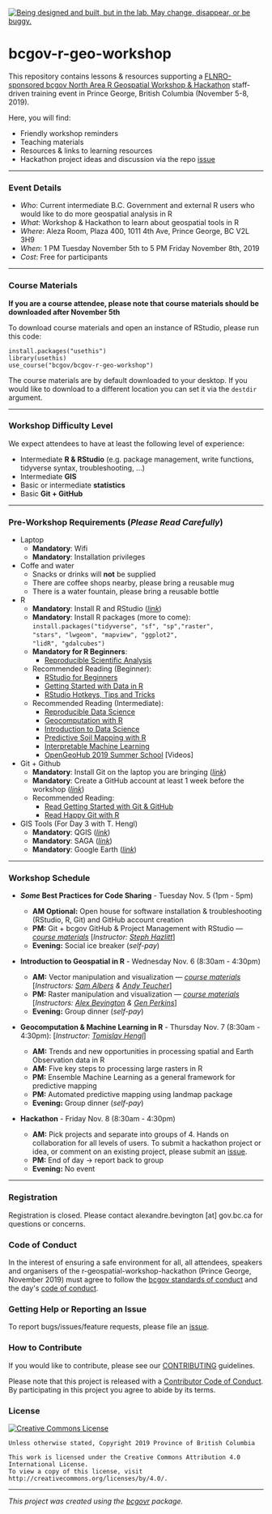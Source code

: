 <a id="devex-badge" rel="Exploration" href="https://github.com/BCDevExchange/assets/blob/master/README.md"><img alt="Being designed and built, but in the lab. May change, disappear, or be buggy." style="border-width:0" src="https://assets.bcdevexchange.org/images/badges/exploration.svg" title="Being designed and built, but in the lab. May change, disappear, or be buggy." /></a>


# bcgov-r-geo-workshop

This repository contains lessons & resources supporting a [FLNRO-sponsored bcgov North Area R Geospatial Workshop & Hackathon](https://github.com/bcgov/bcgov-data-science-cop/tree/master/2019/2019-11-05_r-spatial-pg) staff-driven training event in Prince George, British Columbia (November 5-8, 2019).


Here, you will find:

- Friendly workshop reminders
- Teaching materials
- Resources & links to learning resources
- Hackathon project ideas and discussion via the repo [issue](https://github.com/bcgov/bcgov-r-geo-workshop/issues?q=is%3Aissue+is%3Aopen+label%3A%22geospatial+hackathon%22) 

------

### Event Details 
- _Who_: Current intermediate B.C. Government and external R users who would like to do more geospatial analysis in R
- _What_: Workshop & Hackathon to learn about geospatial tools in R
- _Where_: Aleza Room, Plaza 400, 1011 4th Ave, Prince George, BC V2L 3H9
- _When_: 1 PM Tuesday November 5th to 5 PM Friday November 8th, 2019
- _Cost_: Free for participants

------

### Course Materials
**If you are a course attendee, please note that course materials should be downloaded after November 5th**

To download course materials and open an instance of RStudio, please run this code:

```
install.packages("usethis")
library(usethis)
use_course("bcgov/bcgov-r-geo-workshop")
```

The course materials are by default downloaded to your desktop. If you would like to download to a different location you can set it via the `destdir` argument.

------

### Workshop Difficulty Level
We expect attendees to have at least the following level of experience:

  - Intermediate **R & RStudio** (e.g. package management, write functions, tidyverse syntax, troubleshooting, ...)
  - Intermediate **GIS** 
  - Basic or intermediate **statistics**
  - Basic **Git + GitHub**
  
------

### Pre-Workshop Requirements (_Please Read Carefully_)
- Laptop 
  - **Mandatory**: Wifi 
  - **Mandatory**: Installation privileges
- Coffe and water
  - Snacks or drinks will **not** be supplied 
  - There are coffee shops nearby, please bring a reusable mug
  - There is a water fountain, please bring a reusable bottle
- R
  - **Mandatory**: Install R and RStudio ([_link_](https://github.com/bcgov/bcgov-data-science-resources/wiki/Installing-R-&-RStudio))
  - **Mandatory**: Install R packages (more to come): <br>
      `install.packages("tidyverse", "sf", "sp","raster",`<br>
      `"stars", "lwgeom", "mapview", "ggplot2",`<br>
      `"lidR", "gdalcubes")`
  - **Mandatory for R Beginners**: 
    - [Reproducible Scientific Analysis](https://swcarpentry.github.io/r-novice-gapminder/)
  - Recommended Reading (Beginner): 
    - [RStudio for Beginners](https://education.rstudio.com/learn/beginner/)
    - [Getting Started with Data in R](https://moderndive.com/1-getting-started.html)
    - [RStudio Hotkeys, Tips and Tricks](https://appsilon.com/r-studio-shortcuts-and-tips-part-2/)
  - Recommended Reading (Intermediate): 
    - [Reproducible Data Science](https://r4ds.had.co.nz/)
    - [Geocomputation with R](https://geocompr.robinlovelace.net/)
    - [Introduction to Data Science](https://rafalab.github.io/dsbook/)
    - [Predictive Soil Mapping with R](https://soilmapper.org/)
    - [Interpretable Machine Learning](https://christophm.github.io/interpretable-ml-book/)
    - [OpenGeoHub 2019 Summer School](https://www.youtube.com/playlist?list=PLXUoTpMa_9s1npXD6S9M0_2pUgnTd6cqV) [Videos]
- Git + Github
  - **Mandatory**: Install Git on the laptop you are bringing  ([_link_](https://git-scm.com/))
  - **Mandatory**: Create a GitHub account at least 1 week before the workshop ([_link_](https://github.com/))
  - Recommended Reading: 
    - [Read Getting Started with Git & GitHub](https://github.com/bcgov/bcgov-data-science-resources/wiki/Getting-Started-with-Git-&-GitHub)
    - [Read Happy Git with R](https://happygitwithr.com/)
- GIS Tools (For Day 3 with T. Hengl)
  - **Mandatory**: QGIS ([_link_](https://qgis.org/en/site/forusers/download.html))
  - **Mandatory**: SAGA ([_link_](https://sourceforge.net/projects/saga-gis/))
  - **Mandatory**: Google Earth ([_link_](https://support.google.com/earth/answer/21955?hl=en))
  
------

### Workshop Schedule

- **_Some_ Best Practices for Code Sharing** - Tuesday Nov. 5 (1pm - 5pm)
  - **AM Optional:** Open house for software installation & troubleshooting (RStudio, R, Git) and GitHub account creation
  - **PM:** Git + bcgov GitHub & Project Management with RStudio &mdash; [_course materials_](https://github.com/bcgov/bcgov-r-geo-workshop/tree/master/20191105_Day_1_PM_Intro) [_Instructor: [Steph Hazlitt](https://github.com/stephhazlitt)_]
  -	**Evening:** Social ice breaker (_self-pay_)

- **Introduction to Geospatial in R** - Wednesday Nov. 6 (8:30am - 4:30pm)
  -	**AM:** Vector manipulation and visualization &mdash; [_course materials_](https://github.com/bcgov/bcgov-r-geo-workshop/tree/master/20191106_Day_2_AM_Vector) [_Instructors: [Sam Albers](https://github.com/boshek) & [Andy Teucher](https://github.com/ateucher)_]
  -	**PM:** Raster manipulation and visualization &mdash; [_course materials_](https://github.com/bcgov/bcgov-r-geo-workshop/tree/master/20191106_Day_2_PM_Raster) [_Instructors: [Alex Bevington](https://github.com/bevingtona) & [Gen Perkins](https://github.com/gcperk)_]
  -	**Evening:** Group dinner (_self-pay_)

- **Geocomputation & Machine Learning in R** - Thursday Nov. 7 (8:30am - 4:30pm):  [_Instructor: [Tomislav Hengl](https://github.com/thengl)_]
  -	**AM:** Trends and new opportunities in processing spatial and Earth Observation data in R
  - **AM:** Five key steps to processing large rasters in R
  - **PM:** Ensemble Machine Learning as a general framework for predictive mapping 
  - **PM:** Automated predictive mapping using landmap package
  -	**Evening:** Group dinner (_self-pay_)

- **Hackathon** - Friday Nov. 8 (8:30am - 4:30pm)
  -	**AM:** Pick projects and separate into groups of 4. Hands on collaboration for all levels of users. To submit a hackathon project or idea, or comment on an existing project, please submit an  [issue](https://github.com/bcgov/bcgov-r-geo-workshop/issues?q=is%3Aissue+is%3Aopen+label%3A%22geospatial+hackathon%22).
  -	**PM:** End of day -> report back to group
  -	**Evening:** No event
 
------

### Registration

Registration is closed. Please contact alexandre.bevington [at] gov.bc.ca  for questions or concerns. 


### Code of Conduct

In the interest of ensuring a safe environment for all,  all attendees, speakers and organisers of the r-geospatial-workshop-hackathon (Prince George, November 2019) must agree to follow the [bcgov standards of conduct](https://www2.gov.bc.ca/gov/content/careers-myhr/about-the-bc-public-service/ethics-standards-of-conduct/standards-of-conduct) and the day's [code of conduct](https://www.contributor-covenant.org/version/1/4/code-of-conduct).


### Getting Help or Reporting an Issue

To report bugs/issues/feature requests, please file an [issue](https://github.com/bcgov/bcgov-r-geo-workshop/issues/).


### How to Contribute

If you would like to contribute, please see our [CONTRIBUTING](CONTRIBUTING.md) guidelines.

Please note that this project is released with a [Contributor Code of Conduct](CODE_OF_CONDUCT.md). By participating in this project you agree to abide by its terms.


### License

[![Creative Commons License](https://i.creativecommons.org/l/by/4.0/88x31.png)](http://creativecommons.org/licenses/by/4.0/)

```
Unless otherwise stated, Copyright 2019 Province of British Columbia

This work is licensed under the Creative Commons Attribution 4.0 International License.
To view a copy of this license, visit http://creativecommons.org/licenses/by/4.0/.
```
---
*This project was created using the [bcgovr](https://github.com/bcgov/bcgovr) package.* 
